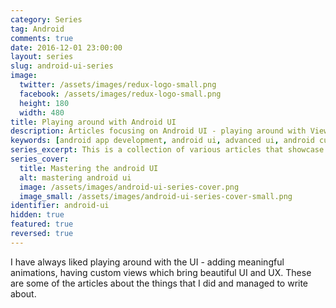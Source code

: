 ```yaml
---
category: Series
tag: Android
comments: true
date: 2016-12-01 23:00:00
layout: series
slug: android-ui-series
image:
  twitter: /assets/images/redux-logo-small.png
  facebook: /assets/images/redux-logo-small.png
  height: 180
  width: 480
title: Playing around with Android UI
description: Articles focusing on Android UI - playing around with ViewPagers, CoordinatorLayout, meaningful motions and animations, implementing difficult customized views, etc.
keywords: [android app development, android ui, advanced ui, android customize ui, android layouts, custom views, viewpager transformations, android animations]
series_excerpt: This is a collection of various articles that showcase my experiments with Android UI. It emphasizes on the importance of UI and UX in making an app successful. Some of the articles take inspiration from other apps and try to replicate the UI and UX.
series_cover:
  title: Mastering the android UI
  alt: mastering android ui
  image: /assets/images/android-ui-series-cover.png
  image_small: /assets/images/android-ui-series-cover-small.png
identifier: android-ui
hidden: true
featured: true
reversed: true
---
```


I have always liked playing around with the UI - adding meaningful animations, having custom views which bring beautiful UI and UX. These are some of the articles about the things that I did and managed to write about.
